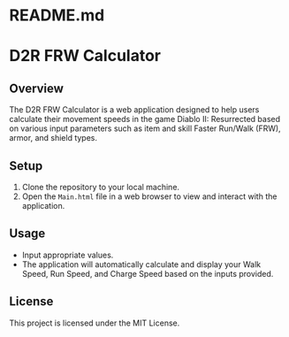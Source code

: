 # README.md

# D2R FRW Calculator

## Overview
The D2R FRW Calculator is a web application designed to help users calculate their movement speeds in the game Diablo II: Resurrected based on various input parameters such as item and skill Faster Run/Walk (FRW), armor, and shield types.

## Setup
1. Clone the repository to your local machine.
2. Open the `Main.html` file in a web browser to view and interact with the application.

## Usage
- Input appropriate values.
- The application will automatically calculate and display your Walk Speed, Run Speed, and Charge Speed based on the inputs provided.

## License
This project is licensed under the MIT License.